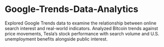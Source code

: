 # Google-Trends-Data-Analytics
Explored Google Trends data to examine the relationship between online search interest and real-world indicators. Analyzed Bitcoin trends against price movements, Tesla’s stock performance with search volume and U.S. unemployment benefits alongside public interest.
